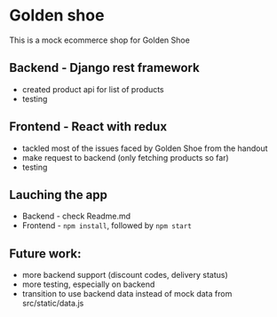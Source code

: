 # Golden shoe
This is a mock ecommerce shop for Golden Shoe

## Backend - Django rest framework
* created product api for list of products
* testing

## Frontend - React with redux
* tackled most of the issues faced by Golden Shoe from the handout
* make request to backend (only fetching products so far)
* testing

## Lauching the app
* Backend - check Readme.md
* Frontend - `npm install`, followed by `npm start`

## Future work:
* more backend support (discount codes, delivery status)
* more testing, especially on backend
* transition to use backend data instead of mock data from src/static/data.js

